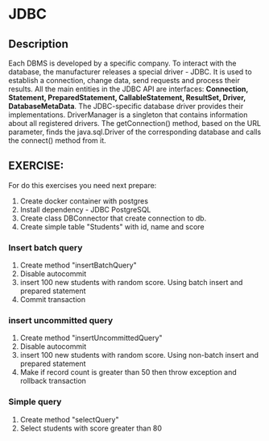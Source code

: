 
# JDBC

## Description

Each DBMS is developed by a specific company. To interact with the database, the
manufacturer releases a special driver - JDBC. It is used to establish a connection,
change data, send requests and process their results.
All the main entities in the JDBC API are interfaces: **Connection, Statement, PreparedStatement,
CallableStatement, ResultSet, Driver, DatabaseMetaData**. The JDBC-specific database driver
provides their implementations.
DriverManager is a singleton that contains information about all registered drivers.
The getConnection() method, based on the URL parameter, finds the java.sql.Driver
of the corresponding database and calls the connect() method from it.

## EXERCISE:
For do this exercises you need next prepare:
1. Create docker container with postgres
2. Install dependency - JDBC PostgreSQL
3. Create class DBConnector that create connection to db.
4. Create simple table "Students" with id, name and score

### Insert batch query
1. Create method "insertBatchQuery"
2. Disable autocommit
3. insert 100 new students with random score. Using batch insert and prepared statement
4. Commit transaction

### insert uncommitted query
1. Create method "insertUncommittedQuery"
2. Disable autocommit
3. insert 100 new students with random score. Using non-batch insert and prepared statement
4. Make if record count is greater than 50 then throw exception and rollback transaction

### Simple query
1. Create method "selectQuery"
2. Select students with score greater than 80

